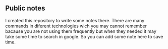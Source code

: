 
## Public notes 

I created this repository to write some notes there. 
There are many commands in diferent technologies wich you may cannot remember bacause you are not using them frequently
but when they needed it may take some time to search in google. So you can add some note here to save time.
